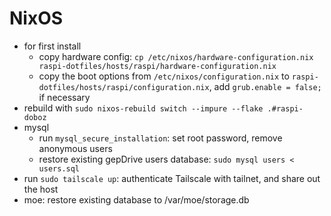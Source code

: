 # NixOS

- for first install
  - copy hardware config: `cp /etc/nixos/hardware-configuration.nix raspi-dotfiles/hosts/raspi/hardware-configuration.nix`
  - copy the boot options from `/etc/nixos/configuration.nix` to `raspi-dotfiles/hosts/raspi/configuration.nix`, add `grub.enable = false;` if necessary
- rebuild with `sudo nixos-rebuild switch --impure --flake .#raspi-doboz`
- mysql
  - run `mysql_secure_installation`: set root password, remove anonymous users
  - restore existing gepDrive users database: `sudo mysql users < users.sql`
- run `sudo tailscale up`: authenticate Tailscale with tailnet, and share out the host
- moe: restore existing database to /var/moe/storage.db

